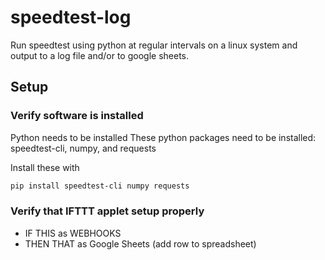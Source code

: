 # speedtest-log
Run speedtest using python at regular intervals on a linux system and output to a log file and/or to google sheets.

## Setup
### Verify software is installed
Python needs to be installed
These python packages need to be installed:  speedtest-cli, numpy, and requests

Install these with

```bash
pip install speedtest-cli numpy requests
```
### Verify that IFTTT applet setup properly
- IF THIS as WEBHOOKS
- THEN THAT as Google Sheets (add row to spreadsheet)
